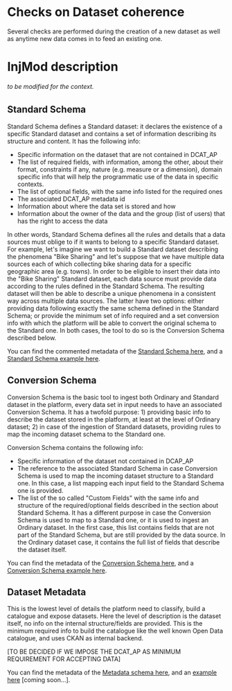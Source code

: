 # Checks on Dataset coherence
Several checks are performed during the creation of a new dataset as well as anytime new data comes in to feed an existing one.

# InjMod description

###### to be modified for the context.

## Standard Schema
Standard Schema defines a Standard dataset: it declares the existence of a specific Standard dataset and contains a set of information describing its structure and content. It has the following info:
- Specific information on the dataset that are not contained in DCAT_AP
- The list of required fields, with information, among the other, about their format, constraints if any, nature (e.g. measure or a dimension), domain specific info that will help the programmatic use of the data in specific contexts.
- The list of optional fields, with the same info listed for the required ones
- The associated DCAT_AP metadata id
- Information about where the data set is stored and how
- Information about the owner of the data and the group (list of users) that has the right to access the data

In other words, Standard Schema defines all the rules and details that a data sources must oblige to if it wants to belong to a specific Standard dataset. For example, let's imagine we want to build a Standard dataset describing the phenomena "Bike Sharing" and let's suppose that we have multiple data sources each of which collecting bike sharing data for a specific geographic area (e.g. towns). In order to be eligible to insert their data into the "Bike Sharing" Standard dataset, each data source must provide data according to the rules defined in the Standard Schema. The resulting dataset will then be able to describe a unique phenomena in a consistent way across multiple data sources. The latter have two options: either providing data following exactly the same schema defined in the Standard Schema; or provide the minimum set of info required and a set conversion info with which the platform will be able to convert the original schema to the Standard one. In both cases, the tool to do so is the Conversion Schema described below.

You can find the commented metadata of the [Standard Schema here](https://github.com/lilloraffa/daf-datamgmt/blob/master/dataschema/schema-prototype.json), and a [Standard Schema example here](https://github.com/lilloraffa/daf-datamgmt/blob/master/dataschema/mobility/shema-gtfs_fare_attributes.json).

## Conversion Schema
Conversion Schema is the basic tool to ingest both Ordinary and Standard dataset in the platform, every data set in input needs to have an associated Conversion Schema. It has a twofold purpose: 1) providing basic info to describe the dataset stored in the platform, at least at the level of Ordinary dataset; 2) in case of the ingestion of Standard datasets, providing rules to map the incoming dataset schema to the Standard one.

Conversion Schema contains the following info:
- Specific information of the dataset not contained in DCAP_AP
- The reference to the associated Standard Schema in case Conversion Schema is used to map the incoming dataset structure to a Standard one. In this case, a list mapping each input field to the Standard Schema one is provided.
- The list of the so called "Custom Fields" with the same info and structure of the required/optional fields described in the section about Standard Schema. It has a different purpose in case the Conversion Schema is used to map to a Standard one, or it is used to ingest an Ordinary dataset. In the first case, this list contains fields that are not part of the Standard Schema, but are still provided by the data source. In the Ordinary dataset case, it contains the full list of fields that describe the dataset itself.


You can find the metadata of the [Conversion Schema here](https://github.com/lilloraffa/daf-datamgmt/blob/master/dataschema/conv-prototype.json), and a [Conversion Schema example here](https://github.com/lilloraffa/daf-datamgmt/blob/master/dataschema/mobility/examples_conv/it_palermo/conv-gtfs_fare_rules.json).

## Dataset Metadata
This is the lowest level of details the platform need to classify, build a catalogue and expose datasets. Here the level of description is the dataset itself, no info on the internal structure/fields are provided. This is the minimum required info to build the catalogue like the well known Open Data catalogue, and uses CKAN as internal backend.

[TO BE DECIDED IF WE IMPOSE THE DCAT_AP AS MINIMUM REQUIREMENT FOR ACCEPTING DATA]

You can find the metadata of the [Metadata schema here](http://), and an [example here](http://) [coming soon...].
